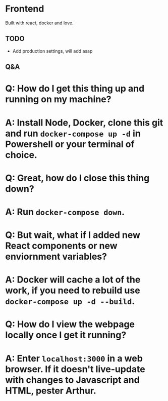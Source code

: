# Frontend

Built with react, docker and love.

## TODO
 - Add production settings, will add asap

## Q&A
# Q: How do I get this thing up and running on my machine?
# A: Install Node, Docker, clone this git and run `docker-compose up -d` in Powershell or your terminal of choice.

# Q: Great, how do I close this thing down?
# A: Run `docker-compose down`.

# Q: But wait, what if I added new React components or new enviornment variables?
# A: Docker will cache a lot of the work, if you need to rebuild use `docker-compose up -d --build`.

# Q: How do I view the webpage locally once I get it running?
# A: Enter `localhost:3000` in a web browser. If it doesn't live-update with changes to Javascript and HTML, pester Arthur.